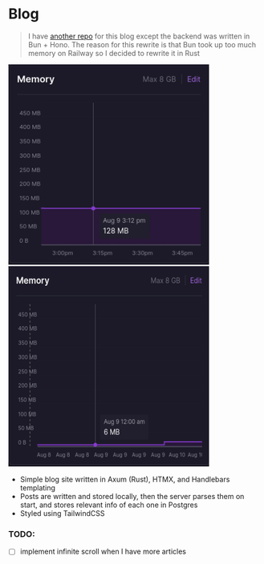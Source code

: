 # Blog

> I have [another repo](https://github.com/ManeeshWije/blog) for this blog except the backend was written in Bun + Hono. The reason for this rewrite is that Bun took up too much memory on Railway so I decided to rewrite it in Rust

<img src="./images/bun-mem-usage.png" width="400" height="400" />
<img src="./images/rust-mem-usage.png" width="400" height="400" />

-   Simple blog site written in Axum (Rust), HTMX, and Handlebars templating
-   Posts are written and stored locally, then the server parses them on start, and stores relevant info of each one in Postgres
-   Styled using TailwindCSS

### TODO:

-   [ ] implement infinite scroll when I have more articles
